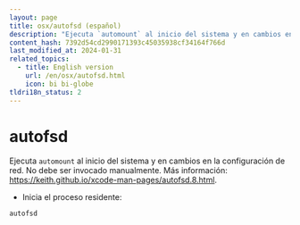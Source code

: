 ```yaml
---
layout: page
title: osx/autofsd (español)
description: "Ejecuta `automount` al inicio del sistema y en cambios en la configuración de red."
content_hash: 7392d54cd2990171393c45035938cf34164f766d
last_modified_at: 2024-01-31
related_topics:
  - title: English version
    url: /en/osx/autofsd.html
    icon: bi bi-globe
tldri18n_status: 2
---
```

# autofsd

Ejecuta `automount` al inicio del sistema y en cambios en la configuración de red.
No debe ser invocado manualmente.
Más información: <https://keith.github.io/xcode-man-pages/autofsd.8.html>.

- Inicia el proceso residente:

`autofsd`
